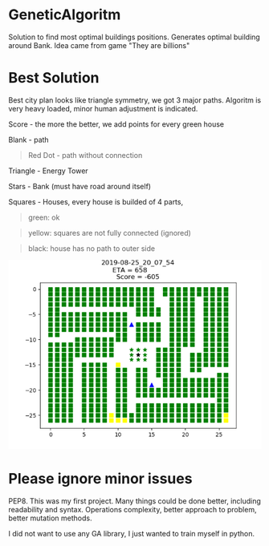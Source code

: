 # GeneticAlgoritm
Solution to find most optimal buildings positions.
Generates optimal building around Bank.
Idea came from game "They are billions"

# Best Solution 
Best city plan looks like triangle symmetry, we got 3 major paths. Algoritm is very heavy loaded, minor human adjustment is indicated.

Score - the more the better, we add points for every green house

Blank - path
>Red Dot - path without connection

Triangle - Energy Tower

Stars - Bank (must have road around itself)

Squares - Houses, every house is builded of 4 parts, 
>green: ok

>yellow: squares are not fully connected (ignored)

>black: house has no path to outer side



![Alt](/City_Plan/Gold.png?raw=true "Golden Solution")

# Please ignore minor issues 
PEP8. 
This was my first project. Many things could be done better, including readability and syntax. Operations complexity, better approach to problem, better mutation methods.


I did not want to use any GA library, I just wanted to train myself in python.